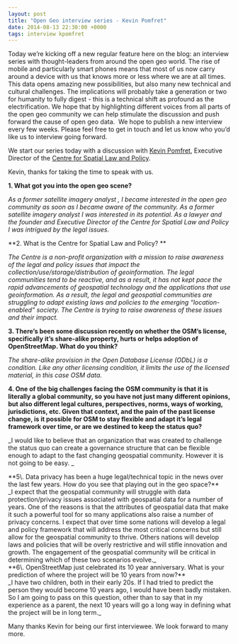 ```yaml
--- 
layout: post
title: "Open Geo interview series - Kevin Pomfret"
date: 2014-08-13 22:30:00 +0000
tags: interview kpomfret
---
```

Today we’re kicking off a new regular feature here on the blog: an interview series with thought-leaders from around the open geo world. The rise of mobile and particularly smart phones means that most of us now carry around a device with us that knows more or less where we are at all times. This data opens amazing new possibilities, but also many new technical and cultural challenges. The implications will probably take a generation or two for humanity to fully digest - this is a technical shift as profound as the electrification. We hope that by highlighting different voices from all parts of the open geo community we can help stimulate the discussion and push forward the cause of open geo data.  We hope to publish a new interview every few weeks. Please feel free to get in touch and let us know who you’d like us to interview going forward.

We start our series today with a discussion with [Kevin Pomfret](https://twitter.com/kpomfret), Executive Director of the [Centre for Spatial Law and Policy](http://www.spatiallaw.com/). 

Kevin, thanks for taking the time to speak with us.

**1\. What got you into the open geo scene?**

_As a former satellite imagery analyst , I became interested in the open geo community as soon as I became aware of the community. As a former satellite imagery analyst I was interested in its potential. As a lawyer and the founder and Executive Director of the Centre for Spatial Law and Policy I was intrigued by the legal issues._

**2\. What is the Centre for Spatial Law and Policy? **

<span><span><span>_The Centre is a non-profit organization with a mission to raise awareness of the legal and policy issues that impact the collection/use/storage/distribution of geoinformation. The legal communities tend to be reactive, and as a result, it has not kept pace the rapid advancements of geospatial technology and the applications that use geoinformation. As a result, the legal and geospatial communities are struggling to adapt existing laws and policies to the emerging “location-enabled” society. The Centre is trying to raise awareness of these issues and their impact._ </span></span></span> 

**3\. There’s been some discussion recently on whether the OSM’s license, specifically it’s share-alike property, hurts or helps adoption of OpenStreetMap. What do you think?**

<span><span><span>_The share-alike provision in the Open Database License (ODbL) is a condition. Like any other licensing condition, it limits the use of the licensed material, in this case OSM data._ </span>  

**4\. One of the big challenges facing the OSM community is that it is literally a global community, so you have not just many different opinions, but also different legal cultures, perspectives, norms, ways of working, jurisdictions, etc. Given that context, and the pain of the past license change, is it possible for OSM to stay flexible and adapt it’s legal framework over time, or are we destined to keep the status quo?**</span></span>

_I would like to believe that an organization that was created to challenge the status quo can create a governance structure that can be flexible enough to adapt to the fast changing geospatial community. However it is not going to be easy. _

<div>**5\. Data privacy has been a huge legal/technical topic in the news over the last few years. How do you see that playing out in the geo space?**</div>

<div>_I expect that the geospatial community will struggle with data protection/privacy issues associated with geospatial data for a number of years. One of the reasons is that the attributes of geospatial data that make it such a powerful tool for so many applications also raise a number of privacy concerns. I expect that over time some nations will develop a legal and policy framework that will address the most critical concerns but still allow for the geospatial community to thrive. Others nations will develop laws and policies that will be overly restrictive and will stifle innovation and growth. The engagement of the geospatial community will be critical in determining which of these two scenarios evolve._</div>

<div>**6\. OpenStreetMap just celebrated its 10 year anniversary. What is your prediction of where the project will be 10 years from now?**</div>

<div>_I have two children, both in their early 20s. If I had tried to predict the person they would become 10 years ago, I would have been badly mistaken. So I am going to pass on this question, other than to say that in my experience as a parent, the next 10 years will go a long way in defining what the project will be in long term._ </div>

Many thanks Kevin for being our first interviewee. We look forward to many more.